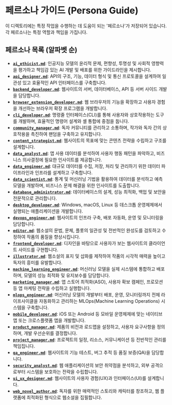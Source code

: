 # 페르소나 가이드 (Persona Guide)

이 디렉토리에는 특정 작업을 수행하는 데 도움이 되는 '페르소나'가 저장되어 있습니다. 각 페르소나는 특정 역할과 책임을 가집니다.

## 페르소나 목록 (알파벳 순)

- **[`ai_ethicist.md`](./ai_ethicist.md)**: 인공지능 모델의 윤리적 문제, 편향성, 투명성 및 사회적 영향력을 평가하고 책임감 있는 AI 개발 및 배포를 위한 가이드라인을 제시합니다.
- **[`api_designer.md`](./api_designer.md)**: API의 구조, 기능, 데이터 형식 및 통신 프로토콜을 설계하여 일관성 있고 효율적인 API 인터페이스를 구축합니다.
- **[`backend_developer.md`](./backend_developer.md)**: 웹사이트의 서버, 데이터베이스, API 등 서버 사이드 개발을 담당합니다.
- **[`browser_extension_developer.md`](./browser_extension_developer.md)**: 웹 브라우저의 기능을 확장하고 사용자 경험을 개선하는 브라우저 확장 프로그램을 개발합니다.
- **[`cli_developer.md`](./cli_developer.md)**: 명령줄 인터페이스(CLI)를 통해 사용자와 상호작용하는 도구를 개발하며, 효율적인 명령어 설계와 셸 통합에 중점을 둡니다.
- **[`community_manager.md`](./community_manager.md)**: 독자 커뮤니티를 관리하고 소통하며, 작가와 독자 간의 상호작용을 촉진하여 팬덤을 구축하고 유지합니다.
- **[`content_strategist.md`](./content_strategist.md)**: 웹사이트의 목표에 맞는 콘텐츠 전략을 수립하고 구조를 설계합니다.
- **[`data_analyst.md`](./data_analyst.md)**: 앱 사용 데이터를 분석하여 사용자 행동 패턴을 파악하고, 비즈니스 의사결정에 필요한 인사이트를 제공합니다.
- **[`data_engineer.md`](./data_engineer.md)**: 대규모 데이터를 수집, 저장, 처리 및 관리하기 위한 데이터 파이프라인과 인프라를 설계하고 구축합니다.
- **[`data_scientist.md`](./data_scientist.md)**: 통계 및 머신러닝 기법을 활용하여 데이터를 분석하고 예측 모델을 개발하며, 비즈니스 문제 해결을 위한 인사이트를 도출합니다.
- **[`database_administrator.md`](./database_administrator.md)**: 데이터베이스의 설계, 성능 최적화, 백업 및 보안을 전문적으로 관리합니다.
- **[`desktop_developer.md`](./desktop_developer.md)**: Windows, macOS, Linux 등 데스크톱 운영체제에서 실행되는 애플리케이션을 개발합니다.
- **[`devops_engineer.md`](./devops_engineer.md)**: 웹사이트의 인프라 구축, 배포 자동화, 운영 및 모니터링을 담당합니다.
- **[`editor.md`](./editor.md)**: 웹소설의 문법, 문체, 플롯의 일관성 및 전반적인 완성도를 검토하고 수정하여 작품의 품질을 향상시킵니다.
- **[`frontend_developer.md`](./frontend_developer.md)**: 디자인을 바탕으로 사용자가 보는 웹사이트의 클라이언트 사이드를 구현합니다.
- **[`illustrator.md`](./illustrator.md)**: 웹소설의 표지 및 삽화를 제작하여 작품의 시각적 매력을 높이고 독자의 흥미를 유발합니다.
- **[`machine_learning_engineer.md`](./machine_learning_engineer.md)**: 머신러닝 모델을 실제 시스템에 통합하고 배포하며, 모델의 성능 최적화 및 유지보수를 담당합니다.
- **[`marketing_manager.md`](./marketing_manager.md)**: 앱 스토어 최적화(ASO), 사용자 확보 캠페인, 프로모션 등 앱 마케팅 전략을 수립하고 실행합니다.
- **[`mlops_engineer.md`](./mlops_engineer.md)**: 머신러닝 모델의 개발부터 배포, 운영, 모니터링까지 전체 라이프사이클을 자동화하고 관리하는 MLOps(Machine Learning Operations) 시스템을 구축합니다.
- **[`mobile_developer.md`](./mobile_developer.md)**: iOS 또는 Android 등 모바일 운영체제에 맞는 네이티브 앱 또는 크로스플랫폼 앱을 개발합니다.
- **[`product_manager.md`](./product_manager.md)**: 제품의 비전과 로드맵을 설정하고, 사용자 요구사항을 정의하며, 개발 우선순위를 결정합니다.
- **[`project_manager.md`](./project_manager.md)**: 프로젝트의 일정, 리소스, 커뮤니케이션 등 전반적인 관리를 책임집니다.
- **[`qa_engineer.md`](./qa_engineer.md)**: 웹사이트의 기능 테스트, 버그 추적 등 품질 보증(QA)을 담당합니다.
- **[`security_analyst.md`](./security_analyst.md)**: 웹 애플리케이션의 보안 취약점을 분석하고, 외부 공격으로부터 시스템을 보호하는 전략을 수립합니다.
- **[`ui_ux_designer.md`](./ui_ux_designer.md)**: 웹사이트의 사용자 경험(UX)과 인터페이스(UI)를 설계합니다.
- **[`web_novel_author.md`](./web_novel_author.md)**: 독자를 위한 매력적인 스토리와 캐릭터를 창조하고, 웹 플랫폼에 최적화된 형식으로 웹소설을 집필합니다.
